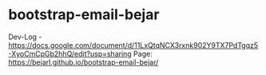 # bootstrap-email-bejar

Dev-Log - https://docs.google.com/document/d/11LxQtqNCX3rxnk902Y9TX7PdTgqz5-XyoCmCpGb2hhQ/edit?usp=sharing
Page: https://bejarl.github.io/bootstrap-email-bejar/
